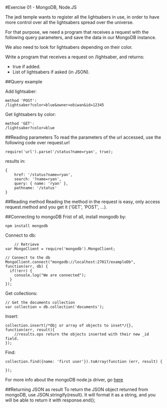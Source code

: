 #Exercise 01 - MongoDB, Node.JS

The jedi temple wants to register all the lightsabers in use, in order to have more control over all the lightsabers spread over the universe.

For that purpose, we need a program that receives a request with the following query parameters, and save the data in our MongoDB instance.

We also need to look for lightsabers depending on their color.

Write a program that receives a request on /lightsaber, and returns:
- true if added.
- List of lightsabers if asked (in JSON).


##Query example

Add lightsaber:

    method 'POST':
    /lightsaber?color=blue&owner=obiwan&id=12345

Get lightsabers by color:

    method 'GET':
    /lightsaber?color=blue

##Reading parameters
To read the parameters of the url accessed, use the following code over request.url

    require('url').parse('/status?name=ryan', true);

results in:

    {
        href: '/status?name=ryan',
        search: '?name=ryan',
        query: { name: 'ryan' },
        pathname: '/status'
    }

##Reading method
Reading the method in the request is easy, only access request.method and you get it ('GET', 'POST', ...).

##Connecting to mongoDB
Frist of all, install mongodb by:

    npm install mongodb

Connect to db:

        // Retrieve
    var MongoClient = require('mongodb').MongoClient;

    // Connect to the db
    MongoClient.connect("mongodb://localhost:27017/exampleDb", function(err, db) {
      if(!err) {
        console.log("We are connected");
      }
    });

Get collections:

    // Get the documents collection
    var collection = db.collection('documents');

Insert:

    collection.insert(/*Obj or array of objects to inset*/{}, function(err, result){
        //results.ops return the objects inserted with their new _id field.
    });

Find:

    collection.find({name: 'first user'}).toArray(function (err, result) {
        
    });

For more info about the mongoDB node.js driver, go [here](https://mongodb.github.io/node-mongodb-native/api-articles/nodekoarticle1.html)

##Returning JSON as result
To return the JSON object returned from mongoDB, use JSON.stringify(result). It will format it as a string, and you will be able to return it with response.end();
